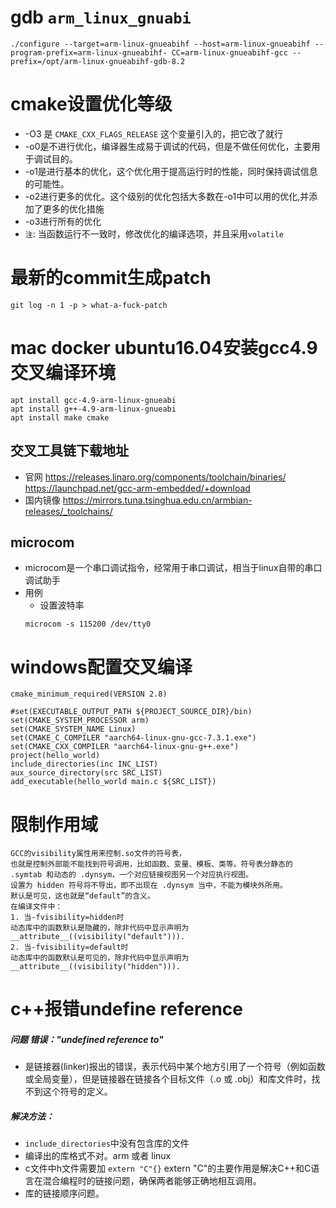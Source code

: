 # gdb `arm_linux_gnuabi`

```shell
./configure --target=arm-linux-gnueabihf --host=arm-linux-gnueabihf --program-prefix=arm-linux-gnueabihf- CC=arm-linux-gnueabihf-gcc --prefix=/opt/arm-linux-gnueabihf-gdb-8.2
```

# cmake设置优化等级

- -O3 是 `CMAKE_CXX_FLAGS_RELEASE` 这个变量引入的，把它改了就行
- -o0是不进行优化，编译器生成易于调试的代码，但是不做任何优化，主要用于调试目的。
- -o1是进行基本的优化，这个优化用于提高运行时的性能，同时保持调试信息的可能性。
- -o2进行更多的优化。这个级别的优化包括大多数在-o1中可以用的优化,并添加了更多的优化措施
- -o3进行所有的优化
- `注`: 当函数运行不一致时，修改优化的编译选项，并且采用`volatile`

# 最新的commit生成patch

```shell
git log -n 1 -p > what-a-fuck-patch
```

# mac docker ubuntu16.04安装gcc4.9交叉编译环境

```shell
apt install gcc-4.9-arm-linux-gnueabi
apt install g++-4.9-arm-linux-gnueabi 
apt install make cmake
```

## 交叉工具链下载地址

- 官网 https://releases.linaro.org/components/toolchain/binaries/
  https://launchpad.net/gcc-arm-embedded/+download
- 国内镜像 https://mirrors.tuna.tsinghua.edu.cn/armbian-releases/_toolchains/

## microcom

- microcom是一个串口调试指令，经常用于串口调试，相当于linux自带的串口调试助手
- 用例
  - 设置波特率
  ```
  microcom -s 115200 /dev/tty0
  ```

# windows配置交叉编译

```
cmake_minimum_required(VERSION 2.8)

#set(EXECUTABLE_OUTPUT_PATH ${PROJECT_SOURCE_DIR}/bin)
set(CMAKE_SYSTEM_PROCESSOR arm)
set(CMAKE_SYSTEM_NAME Linux)
set(CMAKE_C_COMPILER "aarch64-linux-gnu-gcc-7.3.1.exe")
set(CMAKE_CXX_COMPILER "aarch64-linux-gnu-g++.exe")
project(hello_world)
include_directories(inc INC_LIST)
aux_source_directory(src SRC_LIST)
add_executable(hello_world main.c ${SRC_LIST})
```

# 限制作用域

```
GCC的visibility属性用来控制.so文件的符号表，
也就是控制外部能不能找到符号调用，比如函数、变量、模板、类等。符号表分静态的
.symtab 和动态的 .dynsym，一个对应链接视图另一个对应执行视图。
设置为 hidden 符号将不导出，即不出现在 .dynsym 当中，不能为模块外所用。
默认是可见，这也就是“default”的含义。
在编译文件中：
1. 当-fvisibility=hidden时
动态库中的函数默认是隐藏的，除非代码中显示声明为__attribute__((visibility("default"))).
2. 当-fvisibility=default时
动态库中的函数默认是可见的，除非代码中显示声明为__attribute__((visibility("hidden"))).
```

# c++报错undefine reference

##### 问题 错误："undefined reference to"

- 是链接器(linker)报出的错误，表示代码中某个地方引用了一个符号（例如函数或全局变量），但是链接器在链接各个目标文件（.o 或 .obj）和库文件时，找不到这个符号的定义。

##### 解决方法：

- `include_directories`中没有包含库的文件
- 编译出的库格式不对。arm 或者 linux
- c文件中h文件需要加 `extern "C"{}` extern "C"的主要作用是解决C++和C语言在混合编程时的链接问题，确保两者能够正确地相互调用。
- 库的链接顺序问题。
